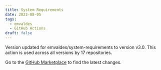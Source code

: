 ```yaml
---
title: System Requirements
date: 2023-08-05
tags:
  - emvaldes
  - GitHub Actions
draft: false
---
```



Version updated for emvaldes/system-requirements to version v3.0.
This action is used across all versions by 17 repositories.

Go to the [GitHub Marketplace](https://github.com/marketplace/actions/system-requirements) to find the latest changes.
